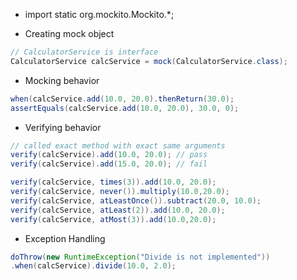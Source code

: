 
- import static org.mockito.Mockito.\*;

* Creating mock object

```java
// CalculatorService is interface
CalculatorService calcService = mock(CalculatorService.class);
```

* Mocking behavior

```java
when(calcService.add(10.0, 20.0).thenReturn(30.0);
assertEquals(calcService.add(10.0, 20.0), 30.0, 0);
```

* Verifying behavior

```java
// called exact method with exact same arguments
verify(calcService).add(10.0, 20.0); // pass
verify(calcService).add(15.0, 20.0); // fail

verify(calcService, times(3)).add(10.0, 20.0);
verify(calcService, never()).multiply(10.0,20.0);
verify(calcService, atLeastOnce()).subtract(20.0, 10.0);
verify(calcService, atLeast(2)).add(10.0, 20.0);
verify(calcService, atMost(3)).add(10.0,20.0);
```

* Exception Handling

```java
doThrow(new RuntimeException("Divide is not implemented"))
.when(calcService).divide(10.0, 2.0);
```
